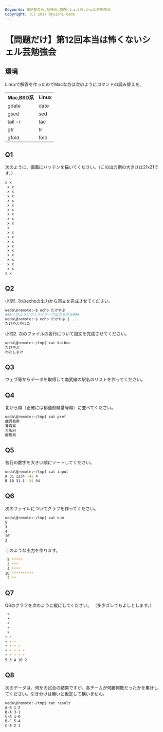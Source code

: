 ```yaml
---
Keywords: USP友の会,勉強会,問題,シェル芸,シェル芸勉強会
Copyright: (C) 2017 Ryuichi Ueda
---
```


# 【問題だけ】第12回本当は怖くないシェル芸勉強会
<h2>環境</h2>

Linuxで解答を作ったのでMacな方は次のようにコマンドの読み替えを。

<table>
 <tr>
 <th>Mac,BSD系</th>
 <th>Linux</th>
 </tr>
 <tr>
 <td>gdate</td>
 <td>date</td>
 </tr>
 <tr>
 <td>gsed</td>
 <td>sed</td>
 </tr>
 <tr>
 <td>tail -r</td>
 <td>tac</td>
 </tr>
 <tr>
 <td>gtr</td>
 <td>tr</td>
 </tr>
 <tr>
 <td>gfold</td>
 <td>fold</td>
 </tr>
</table>
<!--more-->
<h2>Q1</h2>

次のように、画面にバッテンを描いてください。（この出力例の大きさは21x21です。）

```bash
x x
 x x 
 x x 
 x x 
 x x 
 x x 
 x x 
 x x 
 x x 
 x x 
 x 
 x x 
 x x 
 x x 
 x x 
 x x 
 x x 
 x x 
 x x 
 x x 
x x
```


<h2>Q2</h2>

小問1. 次のechoの出力から回文を完成させてください。

```bash
ueda\@remote:~$ echo たけやぶ
###このようにワンライナーで出力を作る###
ueda\@remote:~$ echo たけやぶ | ...
たけやぶやけた
```

小問2. 次のファイルの各行について回文を完成させてください。

```bash
ueda\@remote:~/tmp$ cat kaibun 
たけやぶ
わたしまけ
```

<h2>Q3</h2>

ウェブ等からデータを取得して南武線の駅名のリストを作ってください。

<h2>Q4</h2>

北から順（正確には都道府県番号順）に並べてください。

```bash
ueda\@remote:~/tmp$ cat pref 
鹿児島県
青森県
大阪府
群馬県
```

<h2>Q5</h2>

各行の数字を大きい順にソートしてください。

```bash
ueda\@remote:~/tmp$ cat input 
A 31 1234 -42 4
B 10 31.1 -34 94
```


<h2>Q6</h2>

次のファイルについてグラフを作ってください。

```bash
ueda\@remote:~/tmp$ cat num 
5
3
4
10
2
```

このような出力を作ります。

```bash
 5 *****
 3 ***
 4 ****
10 **********
 2 **
```

<h2>Q7</h2>

Q6のグラフを次のように縦にしてください。
（多少ズレてもよしとします。）

```bash
 * 
 * 
 * 
 * 
 * 
* * 
* * * 
* * * * 
* * * * *
* * * * *
5 3 4 10 2
```


<h2>Q8</h2>

次のデータは、何かの試合の結果ですが、各チームが何勝何敗だったかを集計してください。引き分けは無いと仮定して構いません。

```bash
ueda\@remote:~/tmp$ cat result 
A-B 1-2
B-A 3-1
C-A 1-0
B-C 5-4
C-B 2-1
```



